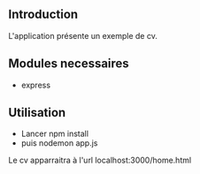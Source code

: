 ## Introduction

L'application présente un exemple de cv.
## Modules necessaires

- express
## Utilisation

- Lancer npm install
- puis nodemon app.js

Le cv apparraitra à l'url localhost:3000/home.html
